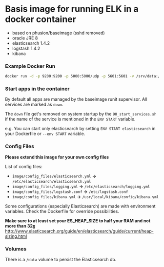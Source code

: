 # Basis image for running ELK in a docker container

* based on phusion/baseimage (sshd removed)
* oracle JRE 8
* elasticsearch 1.4.2
* logstash 1.4.2
* kibana

### Example Docker Run

```bash
docker run -d -p 9200:9200 -p 5000:5000/udp -p 5601:5601 -v /srv/data:/data --env ES_HEAP_SIZE=512m --name elk konsti/elk
```

### Start apps in the container

By default all apps are managed by the baseimage runit supervisor. All services are marked as `down`.

The `down` file get's removed on system startup by the `90_start_services.sh` if the name of the service is mentioned in the `ENV START` variable.

e.g. You can start only elasticsearch by setting `ENV START elasticsearch` in your Dockerfile or `--env START` variable.

### Config Files

__Please extend this image for your own config files__

List of config files:

* `image/config_files/elasticsearch.yml` __->__ `/etc/elasticsearch/elasticsearch.yml`
* `image/config_files/logging.yml` __->__ `/etc/elasticsearch/logging.yml`
* `image/config_files/logstash.conf` __->__ `/etc/logstash.conf`
* `image/config_files/kibana.yml` __->__ `/usr/local/kibana/config/kibana.yml`

Some configurations (especially Elasticsearch) are made with environment variables. Check the Dockerfile for override possibilities.

__Make sure to at least set your ES_HEAP_SIZE to half your RAM and not more than 32g__
http://www.elasticsearch.org/guide/en/elasticsearch/guide/current/heap-sizing.html

### Volumes

There is a `/data` volume to persist the Elasticsearch db.
